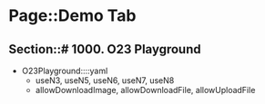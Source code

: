 # Page::Demo Tab

## Section::# 1000. O23 Playground

- O23Playground::::yaml
	- useN3, useN5, useN6, useN7, useN8
	- allowDownloadImage, allowDownloadFile, allowUploadFile
